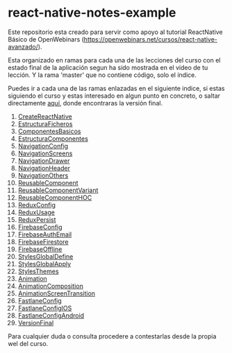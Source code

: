 # react-native-notes-example

Este repositorio esta creado para servir como apoyo al tutorial ReactNative Básico de OpenWebinars (https://openwebinars.net/cursos/react-native-avanzado/).

Esta organizado en ramas para cada una de las lecciones del curso con el estado final de la aplicación segun ha sido mostrada en el vídeo de tu lección. Y la rama 'master' que no contiene código, solo el índice.

Puedes ir a cada una de las ramas enlazadas en el siguiente indice, si estas siguiendo el curso y estas interesado en algun punto en concreto, o saltar directamente [aquí](https://github.com/ajimenezdev/react-native-notes-example/tree/VersionFinal), donde encontraras la versión final.

1. [CreateReactNative](https://github.com/ajimenezdev/react-native-notes-example/tree/CreateReactNative)
2. [EstructuraFicheros](https://github.com/ajimenezdev/react-native-notes-example/tree/EstructuraFicheros)
3. [ComponentesBasicos](https://github.com/ajimenezdev/react-native-notes-example/tree/ComponentesBasicos)
4. [EstructuraComponentes](https://github.com/ajimenezdev/react-native-notes-example/tree/EstructuraComponentes)
5. [NavigationConfig](https://github.com/ajimenezdev/react-native-notes-example/tree/NavigationConfig)
6. [NavigationScreens](https://github.com/ajimenezdev/react-native-notes-example/tree/NavigationScreens)
7. [NavigationDrawer](https://github.com/ajimenezdev/react-native-notes-example/tree/NavigationDrawer)
8. [NavigationHeader](https://github.com/ajimenezdev/react-native-notes-example/tree/NavigationHeader)
9. [NavigationOthers](https://github.com/ajimenezdev/react-native-notes-example/tree/NavigationOthers)
10. [ReusableComponent](https://github.com/ajimenezdev/react-native-notes-example/tree/ReusableComponent)
11. [ReusableComponentVariant](https://github.com/ajimenezdev/react-native-notes-example/tree/ReusableComponentVariant)
12. [ReusableComponentHOC](https://github.com/ajimenezdev/react-native-notes-example/tree/ReusableComponentHOC)
13. [ReduxConfig](https://github.com/ajimenezdev/react-native-notes-example/tree/ReduxConfig)
14. [ReduxUsage](https://github.com/ajimenezdev/react-native-notes-example/tree/ReduxUsage)
15. [ReduxPersist](https://github.com/ajimenezdev/react-native-notes-example/tree/ReduxPersist)
16. [FirebaseConfig](https://github.com/ajimenezdev/react-native-notes-example/tree/FirebaseConfig)
17. [FirebaseAuthEmail](https://github.com/ajimenezdev/react-native-notes-example/tree/FirebaseAuthEmail)
18. [FirebaseFirestore](https://github.com/ajimenezdev/react-native-notes-example/tree/FirebaseFirestore)
19. [FirebaseOffline](https://github.com/ajimenezdev/react-native-notes-example/tree/FirebaseOffline)
20. [StylesGlobalDefine](https://github.com/ajimenezdev/react-native-notes-example/tree/StylesGlobalDefine)
21. [StylesGlobalApply](https://github.com/ajimenezdev/react-native-notes-example/tree/StylesGlobalApply)
22. [StylesThemes](https://github.com/ajimenezdev/react-native-notes-example/tree/StylesThemes)
23. [Animation](https://github.com/ajimenezdev/react-native-notes-example/tree/Animation)
24. [AnimationComposition](https://github.com/ajimenezdev/react-native-notes-example/tree/AnimationComposition)
25. [AnimationScreenTransition](https://github.com/ajimenezdev/react-native-notes-example/tree/AnimationScreenTransition)
26. [FastlaneConfig](https://github.com/ajimenezdev/react-native-notes-example/tree/FastlaneConfig)
27. [FastlaneConfigIOS](https://github.com/ajimenezdev/react-native-notes-example/tree/FastlaneConfigIOS)
28. [FastlaneConfigAndroid](https://github.com/ajimenezdev/react-native-notes-example/tree/FastlaneConfigAndroid)
29. [VersionFinal](https://github.com/ajimenezdev/react-native-notes-example/tree/VersionFinal)

Para cualquier duda o consulta procedere a contestarlas desde la propia wel del curso.
